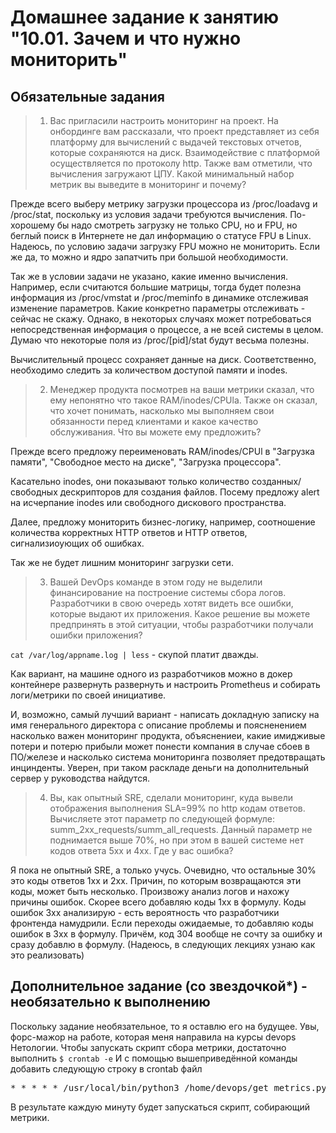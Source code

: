 # Домашнее задание к занятию "10.01. Зачем и что нужно мониторить"

## Обязательные задания

> 1. Вас пригласили настроить мониторинг на проект. На онбординге вам рассказали, что проект представляет из себя 
платформу для вычислений с выдачей текстовых отчетов, которые сохраняются на диск. Взаимодействие с платформой 
осуществляется по протоколу http. Также вам отметили, что вычисления загружают ЦПУ. Какой минимальный набор метрик вы
выведите в мониторинг и почему?

Прежде всего выберу метрику загрузки процессора из /proc/loadavg и /proc/stat, поскольку из условия задачи требуются вычисления. По-хорошему бы надо смотреть загрузку не только CPU, но и FPU, но беглый поиск в Интернете не дал информацию о статусе FPU в Linux. Надеюсь, по условию задачи загрузку FPU можно не мониторить. Если же да, то можно и ядро запатчить при большой необходимости.

Так же в условии задачи не указано, какие именно вычисления. Например, если считаются большие матрицы, тогда будет полезна информация из /proc/vmstat и /proc/meminfo в динамике отслеживая изменение параметров. Какие конкретно параметры отслеживать - сейчас не скажу. Однако, в некоторых случаях может потребоваться непосредственная информация о процессе, а не всей системы в целом. Думаю что некоторые поля из /proc/[pid]/stat будут весьма полезны.

Вычислительный процесс сохраняет данные на диск. Соответственно, необходимо следить за количеством доступой памяти и inodes.

> 2. Менеджер продукта посмотрев на ваши метрики сказал, что ему непонятно что такое RAM/inodes/CPUla. Также он сказал, 
что хочет понимать, насколько мы выполняем свои обязанности перед клиентами и какое качество обслуживания. Что вы 
можете ему предложить?

Прежде всего предложу переименовать RAM/inodes/CPUl в "Загрузка памяти", "Свободное место на диске", "Загрузка процессора". 

Касательно inodes, они показывают только количество созданных/свободных дескрипторов для создания файлов. Посему предложу alert на исчерпание inodes или свободного дискового пространства.

Далее, предложу мониторить бизнес-логику, например, соотношение количества корректных HTTP ответов и HTTP ответов, сигнализиоующих об ошибках.

Так же не будет лишним мониторинг загрузки сети.

> 3. Вашей DevOps команде в этом году не выделили финансирование на построение системы сбора логов. Разработчики в свою 
очередь хотят видеть все ошибки, которые выдают их приложения. Какое решение вы можете предпринять в этой ситуации, 
чтобы разработчики получали ошибки приложения?

`cat /var/log/appname.log | less` - скупой платит дважды.

Как вариант, на машине одного из разработчиков можно в докер контейнере развернуть развернуть и настроить Prometheus и собирать логи/метрики по своей инициативе.

И, возможно, самый лучший вариант - написать докладную записку на имя генерального директора с описание проблемы и поясненением насколько важен мониторинг продукта, объяснениеи, какие имидживые потери и потерю прибыли может понести компания в случае сбоев в ПО/железе и насколько система мониторинга позволяет предотвращать инцинденты. Уверен, при таком раскладе деньги на дополнительный сервер у руководства найдутся.

> 4. Вы, как опытный SRE, сделали мониторинг, куда вывели отображения выполнения SLA=99% по http кодам ответов. 
Вычисляете этот параметр по следующей формуле: summ_2xx_requests/summ_all_requests. Данный параметр не поднимается выше 
70%, но при этом в вашей системе нет кодов ответа 5xx и 4xx. Где у вас ошибка?

Я пока не опытный SRE, а только учусь. Очевидно, что остальные 30% это коды ответов 1xx и 2xx. Причин, по которым возвращаются эти коды, может быть несколько. Произвожу анализ логов и нахожу причины ошибок. Скорее всего добавляю коды 1xx в формулу. Коды ошибок 3xx анализирую - есть вероятность что разработчики фронтенда намудрили. Если переходы ожидаемые, то добавляю коды ошибок в 3xx в формулу. Причём, код 304 вообще не сочту за ошибку и сразу добавлю в формулу. (Надеюсь, в следующих лекциях узнаю как это реализовать)

## Дополнительное задание (со звездочкой*) - необязательно к выполнению

Поскольку задание необязательное, то я оставлю его на будущее. Увы, форс-мажор на работе, которая меня направила на курсы devops Нетологии.
Чтобы запускать скрипт сбора метрики, достаточно выполнить ```$ crontab -e```
И с помощью вышеприведённой команды добавить следующую строку в  crontab файл  

<pre>
* * * * * /usr/local/bin/python3 /home/devops/get_metrics.py
</pre>

В результате каждую минуту будет запускаться скрипт, собирающий метрики.

<!--
Вы устроились на работу в стартап. На данный момент у вас нет возможности развернуть полноценную систему 
мониторинга, и вы решили самостоятельно написать простой python3-скрипт для сбора основных метрик сервера. Вы, как 
опытный системный-администратор, знаете, что системная информация сервера лежит в директории `/proc`. 
Также, вы знаете, что в системе Linux есть  планировщик задач cron, который может запускать задачи по расписанию.

Суммировав все, вы спроектировали приложение, которое:
- является python3 скриптом
- собирает метрики из папки `/proc`
- складывает метрики в файл 'YY-MM-DD-awesome-monitoring.log' в директорию /var/log 
(YY - год, MM - месяц, DD - день)
- каждый сбор метрик складывается в виде json-строки, в виде:
  + timestamp (временная метка, int, unixtimestamp)
  + metric_1 (метрика 1)
  + metric_2 (метрика 2)
  
     ...
     
  + metric_N (метрика N)
  
- сбор метрик происходит каждую 1 минуту по cron-расписанию

Для успешного выполнения задания нужно привести:

а) работающий код python3-скрипта,

б) конфигурацию cron-расписания,

в) пример верно сформированного 'YY-MM-DD-awesome-monitoring.log', имеющий не менее 5 записей,

P.S.: количество собираемых метрик должно быть не менее 4-х.
P.P.S.: по желанию можно себя не ограничивать только сбором метрик из `/proc`.

---

### Как оформить ДЗ?

Выполненное домашнее задание пришлите ссылкой на .md-файл в вашем репозитории.

--->
